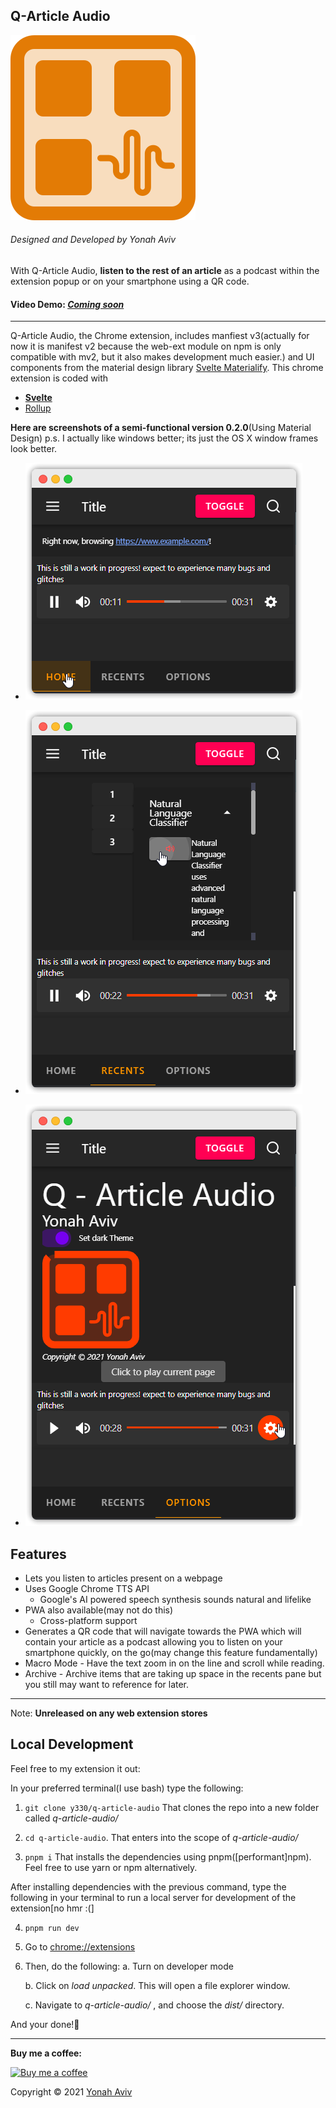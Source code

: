 
<h2>Q-Article Audio</h2>

![image](https://github.com/y330/Q-Article-Audio/blob/master/assets/logo-dark.svg?raw=true)

<h6>Designed and Developed by Yonah Aviv</h6>



With Q-Article Audio, <b>listen to the rest of an article</b> as a podcast within the extension popup or on your smartphone using a QR code.

<h4>Video Demo: <a href="#" title="demo"><em>Coming soon</em></a></h4>

-------


Q-Article Audio, the Chrome extension, includes manfiest v3(actually for now it is manifest v2 because the web-ext module on npm is only compatible with mv2, but it also makes development much easier.) and UI components from the material design library <a href="https://svelte-materialify.vercel.app/" title="Svelte Materialify">Svelte Materialify</a>. This chrome extension is coded with
- <a href="https://svelte.dev/" title="Svelte website">__Svelte__</a>
- <a href="https://rollupjs.org" title="webpack.js website">Rollup</a>

__Here are screenshots of a semi-functional version 0.2.0__(Using Material Design)
p.s. I actually like windows better; its just the OS X window frames look better.
<ul>
<li>

![home](assets/screenshots/home.png)</li>
<li>

![recents](assets/screenshots/recents.png)
</li>
<li>

![options](assets/screenshots/options.png)

</li>
</ul>
<h2>Features</h2>
<ul>
 <li>Lets you listen to articles present on a webpage</li>
<li>
Uses Google Chrome TTS API
<ul>
<li>Google's AI powered speech synthesis sounds natural and lifelike</li>
</ul>
</li>
<li>
PWA also available(may not do this)
<ul>
<li>Cross-platform support</li>
</ul>
</li>
<li> Generates a QR code that will navigate towards the PWA which will contain your article as a podcast allowing you to listen on your smartphone quickly, on the go(may change this feature fundamentally)</li>
<li>
Macro Mode - Have the text zoom in on the line and scroll while reading.
</li>
<li>
Archive -  Archive items that are taking up space in the recents pane but you still may want to reference for later.
</li>
</ul>

-------
Note: <b>Unreleased on any web extension stores</b>

## Local Development

Feel free to my extension it out:

In your preferred terminal(I use bash) type the following:

1. `git clone y330/q-article-audio`
That clones the repo into a new folder called _q-article-audio/_

2. `cd q-article-audio`.
That enters into the scope of _q-article-audio/_

3. `pnpm i`
That installs the dependencies using pnpm([performant]npm). Feel free to use yarn or npm alternatively.


After installing dependencies with the previous command, type the following in your terminal to run a local server for development of the extension[no hmr :(]


4. `pnpm run dev`

5. Go  to [chrome://extensions](chrome://extensions)
6. Then, do the following:
   a. Turn on developer mode
   
   b. Click on _load unpacked_. This will open a file explorer window.
   
   c. Navigate to _q-article-audio/_ , and choose the _dist/_ directory.
    


And your done!🤝

____


<p>

__Buy me a coffee:__


<a href="https://www.buymeacoffee.com/yonahaviv" title="Buy Yonah a coffee">
<img class="bmc-logo" src="https://img.buymeacoffee.com/api/?url=aHR0cHM6Ly9pbWcuYnV5bWVhY29mZmVlLmNvbS9hcGkvP25hbWU9WW9uYWgrQXZpdiZzaXplPTMwMCZiZy1pbWFnZT1ibWMmYmFja2dyb3VuZD03OUQ2QjU=&creator=Yonah+Aviv&is_creating=computer%20programming&design_code=1&design_color=%2379D6B5&slug=yonahaviv" alt="Buy me a coffee" width="400px"><a>

Copyright © 2021 <a class="author-link" href="https://y330.vercel.app" target="_blank" rel="noopener noreferrer" title="Yonah's website" > Yonah Aviv</a>
</p>
